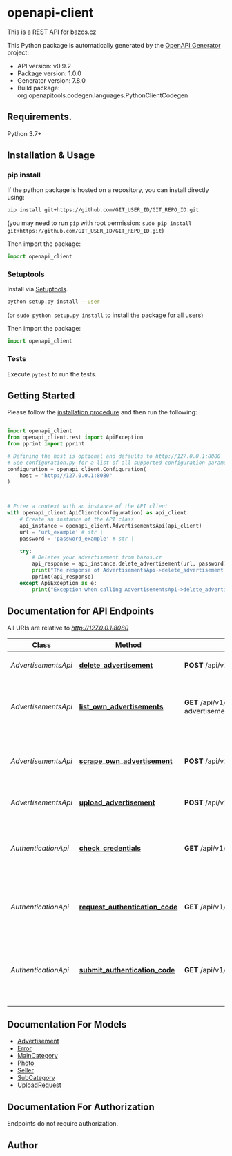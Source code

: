 # openapi-client
This is a REST API for bazos.cz

This Python package is automatically generated by the [OpenAPI Generator](https://openapi-generator.tech) project:

- API version: v0.9.2
- Package version: 1.0.0
- Generator version: 7.8.0
- Build package: org.openapitools.codegen.languages.PythonClientCodegen

## Requirements.

Python 3.7+

## Installation & Usage
### pip install

If the python package is hosted on a repository, you can install directly using:

```sh
pip install git+https://github.com/GIT_USER_ID/GIT_REPO_ID.git
```
(you may need to run `pip` with root permission: `sudo pip install git+https://github.com/GIT_USER_ID/GIT_REPO_ID.git`)

Then import the package:
```python
import openapi_client
```

### Setuptools

Install via [Setuptools](http://pypi.python.org/pypi/setuptools).

```sh
python setup.py install --user
```
(or `sudo python setup.py install` to install the package for all users)

Then import the package:
```python
import openapi_client
```

### Tests

Execute `pytest` to run the tests.

## Getting Started

Please follow the [installation procedure](#installation--usage) and then run the following:

```python

import openapi_client
from openapi_client.rest import ApiException
from pprint import pprint

# Defining the host is optional and defaults to http://127.0.0.1:8080
# See configuration.py for a list of all supported configuration parameters.
configuration = openapi_client.Configuration(
    host = "http://127.0.0.1:8080"
)



# Enter a context with an instance of the API client
with openapi_client.ApiClient(configuration) as api_client:
    # Create an instance of the API class
    api_instance = openapi_client.AdvertisementsApi(api_client)
    url = 'url_example' # str | 
    password = 'password_example' # str | 

    try:
        # Deletes your advertisement from bazos.cz
        api_response = api_instance.delete_advertisement(url, password)
        print("The response of AdvertisementsApi->delete_advertisement:\n")
        pprint(api_response)
    except ApiException as e:
        print("Exception when calling AdvertisementsApi->delete_advertisement: %s\n" % e)

```

## Documentation for API Endpoints

All URIs are relative to *http://127.0.0.1:8080*

Class | Method | HTTP request | Description
------------ | ------------- | ------------- | -------------
*AdvertisementsApi* | [**delete_advertisement**](docs/AdvertisementsApi.md#delete_advertisement) | **POST** /api/v1/delete-advertisement | Deletes your advertisement from bazos.cz
*AdvertisementsApi* | [**list_own_advertisements**](docs/AdvertisementsApi.md#list_own_advertisements) | **GET** /api/v1/list-own-advertisements/{email}/{phone}/{password}/{downloadPhotos} | Downloads your own advertisements from bazos.cz including photos
*AdvertisementsApi* | [**scrape_own_advertisement**](docs/AdvertisementsApi.md#scrape_own_advertisement) | **POST** /api/v1/scrape-own-advertisement | Scrapes your own advertisement from bazos.cz including photos
*AdvertisementsApi* | [**upload_advertisement**](docs/AdvertisementsApi.md#upload_advertisement) | **POST** /api/v1/upload-advertisement | Uploads an advertisement to bazos.cz
*AuthenticationApi* | [**check_credentials**](docs/AuthenticationApi.md#check_credentials) | **GET** /api/v1/check-credentials/{bid}/{bkod} | Verifies the bazos ID and bazos code are valid. If this fails you need to authenticate again.
*AuthenticationApi* | [**request_authentication_code**](docs/AuthenticationApi.md#request_authentication_code) | **GET** /api/v1/request-authentication-code/{phone} | Requests a code on your phone to authenticate for using bazos.cz
*AuthenticationApi* | [**submit_authentication_code**](docs/AuthenticationApi.md#submit_authentication_code) | **GET** /api/v1/submit-authentication-code/{code}/{phone} | Sends an authentication code, obtained via text message on your phone, back to bazos.cz


## Documentation For Models

 - [Advertisement](docs/Advertisement.md)
 - [Error](docs/Error.md)
 - [MainCategory](docs/MainCategory.md)
 - [Photo](docs/Photo.md)
 - [Seller](docs/Seller.md)
 - [SubCategory](docs/SubCategory.md)
 - [UploadRequest](docs/UploadRequest.md)


<a id="documentation-for-authorization"></a>
## Documentation For Authorization

Endpoints do not require authorization.


## Author




